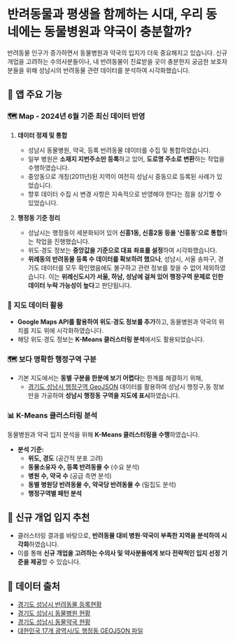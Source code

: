 # 반려동물과 평생을 함께하는 시대, 우리 동네에는 동물병원과 약국이 충분할까?

반려동물 인구가 증가하면서 동물병원과 약국의 입지가 더욱 중요해지고 있습니다. 
신규 개업을 고려하는 수의사분들이나, 내 반려동물이 진료받을 곳이 충분한지 궁금한 보호자분들을 위해 성남시의 반려동물 관련 데이터를 분석하여 시각화했습니다. 

## 📌 앱 주요 기능

### 🗺 Map - 2024년 6월 기준 최신 데이터 반영

1. **데이터 정제 및 통합**  
   - 성남시 동물병원, 약국, 등록 반려동물 데이터를 수집 및 통합하였습니다. 
   - 일부 병원은 **소재지 지번주소만 등록**하고 있어, **도로명 주소로 변환**하는 작업을 수행하였습니다.
   - 중앙동으로 개칭(2011년)된 지역이 여전히 성남시 중동으로 등록된 사례가 있었습니다.
   - 향후 데이터 수집 시 변경 사항은 지속적으로 반영해야 한다는 점을 상기할 수 있었습니다.
   
2. **행정동 기준 정리**  
   - 성남시는 행정동이 세분화되어 있어 **신흥1동, 신흥2동 등을 ‘신흥동’으로 통합**하는 작업을 진행했습니다. 
   - 위도·경도 정보는 **중앙값을 기준으로 대표 좌표를 설정**하여 시각화했습니다.
   - **위례동의 반려동물 등록 수 데이터를 확보하려 했으나**, 성남시, 서울 송파구, 경기도 데이터를 모두 확인했음에도 불구하고 관련 정보를 찾을 수 없어 제외하였습니다. 이는 **위례신도시가 서울, 하남, 성남에 걸쳐 있어 행정구역 문제로 인한 데이터 누락 가능성이 높다**고 판단됩니다.

### 📍 지도 데이터 활용

- **Google Maps API를 활용하여 위도·경도 정보를 추가**하고, 동물병원과 약국의 위치를 지도 위에 시각화하였습니다.
- 해당 위도·경도 정보는 **K-Means 클러스터링 분석**에서도 활용되었습니다.

### 🗺 보다 명확한 행정구역 구분

- 기본 지도에서는 **동별 구분을 한분에 보기 어렵다**는 한계를 해결하기 위해, 
  - [경기도 성남시 행정구역 GeoJSON](https://github.com/vuski/admdongkor?utm_source=chatgpt.com) 데이터를 활용하여 성남시 행정구,동 정보만을 가공하여 **성남시 행정동 구역을 지도에 표시**하였습니다.

### 📊 K-Means 클러스터링 분석

동물병원과 약국 입지 분석을 위해 **K-Means 클러스터링을 수행**하였습니다.
- **분석 기준:**
  - **위도, 경도** (공간적 분포 고려)
  - **동물소유자 수, 등록 반려동물 수** (수요 분석)
  - **병원 수, 약국 수** (공급 측면 분석)
  - **동별 병원당 반려동물 수, 약국당 반려동물 수** (밀집도 분석)
  - **행정구역별 패턴 분석**

## 🏥 신규 개업 입지 추천

- 클러스터링 결과를 바탕으로, **반려동물 대비 병원·약국이 부족한 지역을 분석하여 시각화**하였습니다.
- 이를 통해 **신규 개업을 고려하는 수의사 및 약사분들에게 보다 전략적인 입지 선정 기준을 제공**할 수 있습니다.

## 🔗 데이터 출처
- [경기도 성남시 반려동물 등록현황](https://www.data.go.kr/data/15047504/fileData.do)
- [경기도 성남시 동물병원 현황](https://www.data.go.kr/data/15000909/fileData.do)
- [경기도 성남시 동물약국 현황](https://www.data.go.kr/data/15061125/fileData.do)
- [대한민국 17개 광역시/도 행정동 GEOJSON 파일](https://github.com/raqoon886/Local_HangJeongDong)



